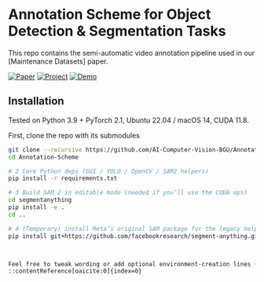 # Annotation Scheme for Object Detection & Segmentation Tasks

This repo contains the semi-automatic video annotation pipeline used in our [Maintenance Datasets] paper.


[![Paper](https://img.shields.io/badge/Paper-PDF-blue.svg)](https://arxiv.org/abs/xxx)
[![Project](https://img.shields.io/badge/Project-GitHub-brightgreen.svg)](https://github.com/YourOrg/Annotation-Scheme)
[![Demo](https://img.shields.io/badge/Demo-YouTube-red.svg)](https://youtu.be/your-video)



## Installation

Tested on Python 3.9 + PyTorch 2.1, Ubuntu 22.04 / macOS 14, CUDA 11.8.

First, clone the repo with its submodules
```bash
git clone --recursive https://github.com/AI-Computer-Vision-BGU/Annotation-Scheme.git
cd Annotation-Scheme

# 2 Core Python deps (GUI / YOLO / OpenCV / SAM2 helpers)
pip install -r requirements.txt

# 3 Build SAM 2 in editable mode (needed if you’ll use the CUDA ops)
cd segmentanything
pip install -e .
cd ..

# 4 (Temporary) install Meta’s original SAM package for the legacy helpers
pip install git+https://github.com/facebookresearch/segment-anything.git



Feel free to tweak wording or add optional environment-creation lines (`python -m venv`, `conda`, etc.) if your audience prefers those.
::contentReference[oaicite:0]{index=0}

